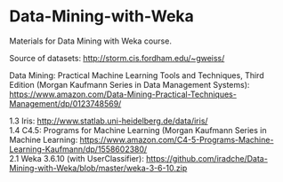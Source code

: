 # Data-Mining-with-Weka    

Materials for Data Mining with Weka course.

Source of datasets: http://storm.cis.fordham.edu/~gweiss/     

Data Mining: Practical Machine Learning Tools and Techniques, Third Edition (Morgan Kaufmann Series in Data Management Systems): https://www.amazon.com/Data-Mining-Practical-Techniques-Management/dp/0123748569/    
     
1.3 Iris: http://www.statlab.uni-heidelberg.de/data/iris/      
1.4 C4.5: Programs for Machine Learning (Morgan Kaufmann Series in Machine Learning: https://www.amazon.com/C4-5-Programs-Machine-Learning-Kaufmann/dp/1558602380/       
2.1 Weka 3.6.10 (with UserClassifier): https://github.com/iradche/Data-Mining-with-Weka/blob/master/weka-3-6-10.zip           
